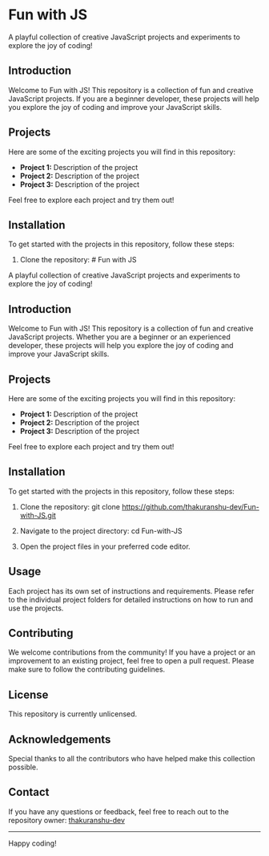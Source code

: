 # Fun with JS

A playful collection of creative JavaScript projects and experiments to explore the joy of coding!

## Introduction

Welcome to Fun with JS! This repository is a collection of fun and creative JavaScript projects. If you are a beginner developer, these projects will help you explore the joy of coding and improve your JavaScript skills.

## Projects

Here are some of the exciting projects you will find in this repository:

- **Project 1:** Description of the project
- **Project 2:** Description of the project
- **Project 3:** Description of the project

Feel free to explore each project and try them out!

## Installation

To get started with the projects in this repository, follow these steps:

1. Clone the repository: # Fun with JS

A playful collection of creative JavaScript projects and experiments to explore the joy of coding!

## Introduction

Welcome to Fun with JS! This repository is a collection of fun and creative JavaScript projects. Whether you are a beginner or an experienced developer, these projects will help you explore the joy of coding and improve your JavaScript skills.

## Projects

Here are some of the exciting projects you will find in this repository:

- **Project 1:** Description of the project
- **Project 2:** Description of the project
- **Project 3:** Description of the project

Feel free to explore each project and try them out!

## Installation

To get started with the projects in this repository, follow these steps:

1. Clone the repository: git clone https://github.com/thakuranshu-dev/Fun-with-JS.git
2. Navigate to the project directory: cd Fun-with-JS


3. Open the project files in your preferred code editor.

## Usage

Each project has its own set of instructions and requirements. Please refer to the individual project folders for detailed instructions on how to run and use the projects.

## Contributing

We welcome contributions from the community! If you have a project or an improvement to an existing project, feel free to open a pull request. Please make sure to follow the contributing guidelines.

## License

This repository is currently unlicensed. 

## Acknowledgements

Special thanks to all the contributors who have helped make this collection possible.

## Contact

If you have any questions or feedback, feel free to reach out to the repository owner: [thakuranshu-dev](https://github.com/thakuranshu-dev)

---

Happy coding!
